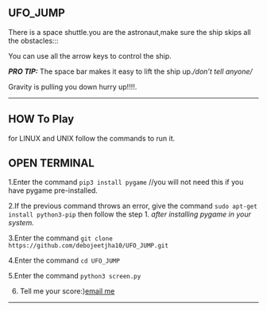 ## UFO_JUMP

There is a space shuttle.you are the astronaut,make sure the ship skips all the obstacles:::

You can use all the arrow keys to control the ship.

***PRO TIP:*** The space bar makes it easy to lift the ship up._/*don’t tell anyone*/_

Gravity is pulling you down hurry up!!!!.
___

## HOW To Play

 for LINUX and UNIX follow the commands to run it. 
 <h2>OPEN TERMINAL</h2>
 
  1.Enter the command `pip3 install pygame` //you will not need this if you have pygame pre-installed.
     
  2.If the previous command throws an error, give the command `sudo apt-get install python3-pip` then follow the step 1. *after installing pygame in your system.*
     
  3.Enter the command `git clone https://github.com/debojeetjha10/UFO_JUMP.git`
     
  4.Enter the command `cd UFO_JUMP`
     
  5.Enter the command  `python3 screen.py`
     
 6. Tell me your score:)[email me](https://debojeetjha@gmail.com)
___



